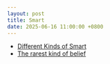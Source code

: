 ```yaml
---
layout: post
title: Smart
date: 2025-06-16 11:00:00 +0800
---
```




- [Different Kinds of Smart](https://collabfund.com/blog/different-kinds-of-smart/)
- [The rarest kind of belief](https://x.com/signulll/status/1934283849791316031)

